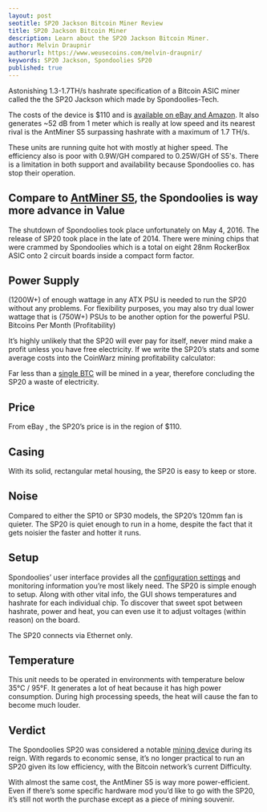 ```yaml
---
layout: post
seotitle: SP20 Jackson Bitcoin Miner Review
title: SP20 Jackson Bitcoin Miner
description: Learn about the SP20 Jackson Bitcoin Miner.
author: Melvin Draupnir
authorurl: https://www.weusecoins.com/melvin-draupnir/
keywords: SP20 Jackson, Spondoolies SP20
published: true
---
```


<p>Astonishing 1.3-1.7TH/s hashrate specification of a Bitcoin ASIC miner called the the SP20 Jackson which made by Spondoolies-Tech.</p>

<p>The costs of the device is $110 and is <a href="/xkcd-pool">available on eBay and Amazon</a>. It also generates ~52 dB from 1 meter which is really at low speed and its nearest rival is the AntMiner S5 surpassing hashrate with a maximum of 1.7 TH/s.</p>

<p>These units are running quite hot with mostly at higher speed. The efficiency also is poor with 0.9W/GH compared to 0.25W/GH of S5's. There is a limitation in both support and availability because Spondoolies co. has stop their operation.</p>

<h2>Compare to <a href="/overlock-gpu-mining-guide">AntMiner S5</a>, the Spondoolies is way more advance in Value</h2>

<p>The shutdown of Spondoolies took place unfortunately on May 4, 2016. The release of SP20 took place in the late of 2014. There were mining chips that were crammed by Spondoolies which is a total on eight 28nm RockerBox ASIC onto 2 circuit boards inside a compact form factor.</p>

<h2>Power Supply</h2>

<p>(1200W+) of enough wattage in any ATX PSU is needed to run the SP20 without any problems. For flexibility purposes, you may also try dual lower wattage that is (750W+) PSUs to be another option for the powerful PSU.
Bitcoins Per Month (Profitability) </p>

<p>It’s highly unlikely that the SP20 will ever pay for itself, never mind make a profit unless you have free electricity. If we write the SP20’s stats and some average costs into the CoinWarz mining profitability calculator:</p>

<p>Far less than a <a href="/bitcoin-mining">single BTC</a> will be mined in a year, therefore concluding the SP20 a waste of electricity.</p>

<h2>Price</h2>

<p>From eBay , the SP20’s price is in the region of $110.</p>

<h2>Casing</h2>

<p>With its solid, rectangular metal housing, the SP20 is easy to keep or store.</p>

<h2>Noise</h2>

<p>Compared to either the SP10 or SP30 models, the SP20’s 120mm fan is quieter. The SP20 is quiet enough to run in a home, despite the fact that it gets noisier the faster and hotter it runs.</p>

<h2>Setup</h2>

<p>Spondoolies’ user interface provides all the <a href="/open-source-fpga-bitcoin-miner-announced">configuration settings</a> and monitoring information you’re most likely need. The SP20 is simple enough to setup. Along with other vital info, the GUI shows temperatures and hashrate for each individual chip. To discover that sweet spot between hashrate, power and heat, you can even use it to adjust voltages (within reason) on the board.</p>

<p>The SP20 connects via Ethernet only.</p>

<h2>Temperature</h2>

<p>This unit needs to be operated in environments with temperature below 35°C / 95°F. It generates a lot of heat because it has high power consumption. During high processing speeds, the heat will cause the fan to become much louder.</p>

<h2>Verdict</h2>

<p>The Spondoolies SP20 was considered a notable <a href="/price-over-difficulty-chart-2011-05-26">mining device</a> during its reign. With regards to economic sense, it’s no longer practical to run an SP20 given its low efficiency, with the Bitcoin network’s current Difficulty.</p>

<p>With almost the same cost, the AntMiner S5 is way more power-efficient. Even if there’s some specific hardware mod you’d like to go with the SP20, it’s still not worth the purchase except as a piece of mining souvenir.</p>

